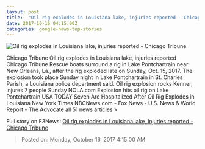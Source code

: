 ```yaml
---
layout: post
title:  "Oil rig explodes in Louisiana lake, injuries reported - Chicago Tribune"
date: 2017-10-16 04:15:00Z
categories: google-news-top-stories
---
```


![Oil rig explodes in Louisiana lake, injuries reported - Chicago Tribune](http://www.trbimg.com/img-59e43321/turbine/ct-louisiana-oil-rig-explosion-20171015)

Chicago Tribune Oil rig explodes in Louisiana lake, injuries reported Chicago Tribune Rescue boats surround a rig in Lake Pontchartrain near New Orleans, La., after the rig exploded late on Sunday, Oct. 15, 2017. The explosion took place Sunday night in Lake Pontchartrain in St. Charles Parish, a Louisiana police department said. Oil rig explosion rocks Kenner, injures 7 people Sunday NOLA.com Explosion hits oil rig on Lake Pontchartrain USA TODAY Seven Are Hospitalized After Oil Rig Explodes in Louisiana New York Times NBCNews.com - Fox News - U.S. News & World Report - The Advocate all 51 news articles »


Full story on F3News: [Oil rig explodes in Louisiana lake, injuries reported - Chicago Tribune](http://www.f3nws.com/n/paRZTD)

> Posted on: Monday, October 16, 2017 4:15:00 AM
